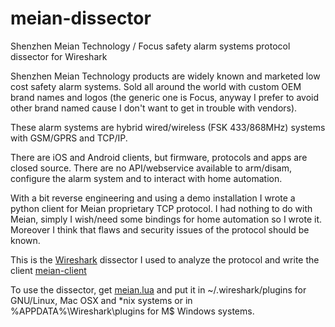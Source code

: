 # meian-dissector
Shenzhen Meian Technology / Focus safety alarm systems protocol dissector for Wireshark

Shenzhen Meian Technology products are widely known and marketed low cost safety alarm systems. 
Sold all around the world with custom OEM brand names and logos (the generic one is Focus, 
anyway I prefer to avoid other brand named cause I don't want to get in trouble with vendors). 

These alarm systems are hybrid wired/wireless (FSK 433/868MHz) systems with GSM/GPRS and TCP/IP.

There are iOS and Android clients, but firmware, protocols and apps are closed source. There are no API/webservice available 
to arm/disam, configure the alarm system and to interact with home automation.

With a bit reverse engineering and using a demo installation I wrote a python client for Meian proprietary TCP protocol.
I had nothing to do with Meian, simply I wish/need some bindings for home automation so I wrote it. 
Moreover I think that flaws and security issues of the protocol should be known.

This is the [Wireshark](https://www.wireshark.org/) dissector I used to analyze the protocol and write the client [meian-client](https://github.com/wildstray/meian-client/)

To use the dissector, get [meian.lua](https://raw.githubusercontent.com/wildstray/meian-dissector/master/meian.lua) and put it in ~/.wireshark/plugins for GNU/Linux, Mac OSX and *nix systems or
in %APPDATA%\Wireshark\plugins for M$ Windows systems.
